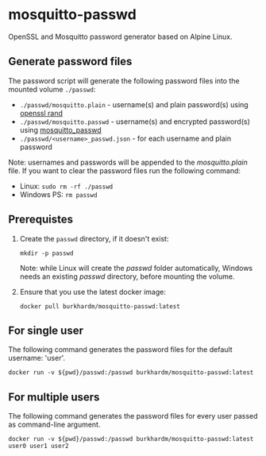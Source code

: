# mosquitto-passwd
OpenSSL and Mosquitto password generator based on Alpine Linux.

## Generate password files

The password script will generate the following password files into the mounted volume `./passwd`:

 - `./passwd/mosquitto.plain` - username(s) and plain password(s) using [openssl rand](https://www.openssl.org/docs/man1.0.2/man1/openssl-rand.html)
 - `./passwd/mosquitto.passwd` - username(s) and encrypted password(s) using [mosquitto_passwd](https://mosquitto.org/man/mosquitto_passwd-1.html)
 - `./passwd/<username>_passwd.json` - for each username and plain password

 Note: usernames and passwords will be appended to the _mosquitto.plain_ file. If you want to clear the password files run the following command: 
   - Linux: `sudo rm -rf ./passwd`
   - Windows PS: `rm passwd`

## Prerequistes

1. Create the `passwd` directory, if it doesn't exist:

   `mkdir -p passwd`

   Note: while Linux will create the _passwd_ folder automatically, Windows needs an existing _passwd_ directory, before mounting the volume.
   
2. Ensure that you use the latest docker image:

   `docker pull burkhardm/mosquitto-passwd:latest`

## For single user
The following command generates the password files for the default username: 'user'.

`docker run -v ${pwd}/passwd:/passwd burkhardm/mosquitto-passwd:latest`

## For multiple users
The following command generates the password files for every user passed as command-line argument.

`docker run -v ${pwd}/passwd:/passwd burkhardm/mosquitto-passwd:latest user0 user1 user2`
